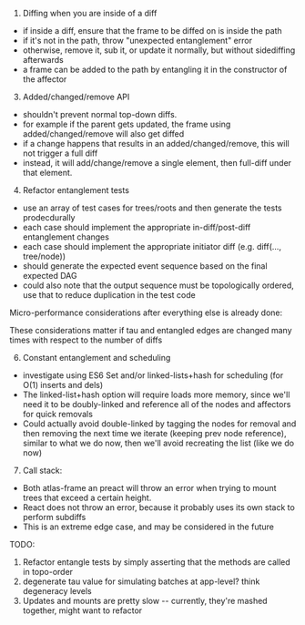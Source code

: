 1. Diffing when you are inside of a diff
  * if inside a diff, ensure that the frame to be diffed on is inside the path
  * if it's not in the path, throw "unexpected entanglement" error
  * otherwise, remove it, sub it, or update it normally, but without sidediffing afterwards
  * a frame can be added to the path by entangling it in the constructor of the affector
  
3. Added/changed/remove API
  * shouldn't prevent normal top-down diffs.
  * for example if the parent gets updated, the frame using added/changed/remove will also get diffed
  * if a change happens that results in an added/changed/remove, this will not trigger a full diff
  * instead, it will add/change/remove a single element, then full-diff under that element.

4. Refactor entanglement tests
  * use an array of test cases for trees/roots and then generate the tests prodecdurally
  * each case should implement the appropriate in-diff/post-diff entanglement changes
  * each case should implement the appropriate initiator diff (e.g. diff(..., tree/node)) 
  * should generate the expected event sequence based on the final expected DAG
  * could also note that the output sequence must be topologically ordered, use that to reduce duplication in the test code

Micro-performance considerations after everything else is already done:

These considerations matter if tau and entangled edges are changed many times with respect to the number of diffs

6. Constant entanglement and scheduling
  * investigate using ES6 Set and/or linked-lists+hash for scheduling (for O(1) inserts and dels)
  * The linked-list+hash option will require loads more memory, since we'll need it to be doubly-linked and reference all of the nodes and affectors for quick removals
  * Could actually avoid double-linked by tagging the nodes for removal and then removing the next time we iterate (keeping prev node reference), similar to what we do now, then we'll avoid recreating the list (like we do now)

7. Call stack:
  * Both atlas-frame an preact will throw an error when trying to mount trees that exceed a certain height.
  * React does not throw an error, because it probably uses its own stack to perform subdiffs
  * This is an extreme edge case, and may be considered in the future

TODO:
  1. Refactor entangle tests by simply asserting that the methods are called in topo-order
  2. degenerate tau value for simulating batches at app-level? think degeneracy levels
  3. Updates and mounts are pretty slow -- currently, they're mashed together, might want to refactor